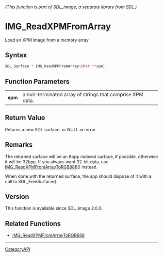 ###### (This function is part of SDL_image, a separate library from SDL.)
# IMG_ReadXPMFromArray

Load an XPM image from a memory array.

## Syntax

```c
SDL_Surface * IMG_ReadXPMFromArray(char **xpm);

```

## Function Parameters

|             |                                                            |
| ----------- | ---------------------------------------------------------- |
| **xpm**     | a null-terminated array of strings that comprise XPM data. |

## Return Value

Returns a new SDL surface, or NULL on error.

## Remarks

The returned surface will be an 8bpp indexed surface, if possible,
otherwise it will be 32bpp. If you always want 32-bit data, use
[IMG_ReadXPMFromArrayToRGB888](IMG_ReadXPMFromArrayToRGB888)() instead.

When done with the returned surface, the app should dispose of it with a
call to SDL_FreeSurface().

## Version

This function is available since SDL_image 2.0.0.

## Related Functions

* [IMG_ReadXPMFromArrayToRGB888](IMG_ReadXPMFromArrayToRGB888)

----
[CategoryAPI](CategoryAPI)

